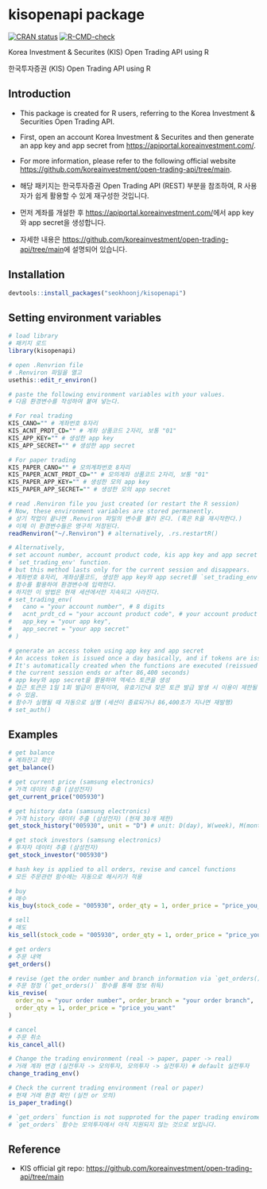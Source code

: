 # kisopenapi package

<!-- badges: start -->

[![CRAN status](https://www.r-pkg.org/badges/version/kisopenapi)](https://CRAN.R-project.org/package=kisopenapi) [![R-CMD-check](https://github.com/seokhoonj/kisopenapi/actions/workflows/R-CMD-check.yaml/badge.svg)](https://github.com/seokhoonj/kisopenapi/actions/workflows/R-CMD-check.yaml)

<!-- badges: end -->

Korea Investment & Securites (KIS) Open Trading API using R

한국투자증권 (KIS) Open Trading API using R

## Introduction

-   This package is created for R users, referring to the Korea Investment & Securities Open Trading API.

-   First, open an account Korea Investment & Securites and then generate an app key and app secret from <https://apiportal.koreainvestment.com/>.

-   For more information, please refer to the following official website <https://github.com/koreainvestment/open-trading-api/tree/main>.

-   해당 패키지는 한국투자증권 Open Trading API (REST) 부분을 참조하여, R 사용자가 쉽게 활용할 수 있게 재구성한 것입니다.

-   먼저 계좌를 개설한 후 <https://apiportal.koreainvestment.com/>에서 app key와 app secret을 생성합니다.

-   자세한 내용은 <https://github.com/koreainvestment/open-trading-api/tree/main>에 설명되어 있습니다.

## Installation

``` r
devtools::install_packages("seokhoonj/kisopenapi")
```

## Setting environment variables

``` r
# load library
# 패키지 로드
library(kisopenapi)

# open .Renvrion file
# .Renviron 파일을 열고
usethis::edit_r_environ()

# paste the following environment variables with your values.
# 다음 환경변수를 작성하여 붙여 넣는다.

# For real trading
KIS_CANO="" # 계좌번호 8자리
KIS_ACNT_PRDT_CD="" # 계좌 상품코드 2자리, 보통 "01"
KIS_APP_KEY="" # 생성한 app key 
KIS_APP_SECRET="" # 생성한 app secret

# For paper trading
KIS_PAPER_CANO="" # 모의계좌번호 8자리
KIS_PAPER_ACNT_PRDT_CD="" # 모의계좌 상품코드 2자리, 보통 "01"
KIS_PAPER_APP_KEY="" # 생성한 모의 app key
KIS_PAPER_APP_SECRET="" # 생성한 모의 app secret

# read .Renviron file you just created (or restart the R session)
# Now, these environment variables are stored permanently.
# 상기 작업이 끝나면 .Renviron 파일의 변수를 불러 온다. (혹은 R을 재시작한다.)
# 이제 이 환경변수들은 영구히 저장된다.
readRenviron("~/.Renviron") # alternatively, .rs.restartR()

# Alternatively,
# set account number, account product code, kis app key and app secret using
# `set_trading_env' function.
# but this method lasts only for the current session and disappears.
# 계좌번호 8자리, 계좌상품코드, 생성한 app key와 app secret를 `set_trading_env` 
# 함수를 활용하여 환경변수에 입력한다.
# 하지만 이 방법은 현재 세션에서만 지속되고 사라진다.
# set_trading_env(
#   cano = "your account number", # 8 digits
#   acnt_prdt_cd = "your account product code", # your account product code 2 digits
#   app_key = "your app key",
#   app_secret = "your app secret"
# ) 

# generate an access token using app key and app secret
# An access token is issued once a day basically, and if tokens are issued frequently, your access might be restricted
# It's automatically created when the functions are executed (reissued when 
# the current session ends or after 86,400 seconds)
# app key와 app secret을 활용하여 엑세스 토큰을 생성
# 접근 토큰은 1일 1회 발급이 원칙이며, 유효기간내 잦은 토큰 발급 발생 시 이용이 제한될
# 수 있음.
# 함수가 실행될 때 자동으로 실행 (세션이 종료되거나 86,400초가 지나면 재발행)
# set_auth()
```

## Examples

``` r
# get balance
# 계좌잔고 확인
get_balance()

# get current price (samsung electronics)
# 가격 데이터 추출 (삼성전자)
get_current_price("005930")

# get history data (samsung electronics)
# 가격 history 데이터 추출 (삼성전자) (현재 30개 제한)
get_stock_history("005930", unit = "D") # unit: D(day), W(week), M(month)

# get stock investors (samsung electronics)
# 투자자 데이터 추출 (삼성전자)
get_stock_investor("005930")

# hash key is applied to all orders, revise and cancel functions
# 모든 주문관련 함수에는 자동으로 해시키가 적용

# buy
# 매수
kis_buy(stock_code = "005930", order_qty = 1, order_price = "price_you_want")

# sell
# 매도
kis_sell(stock_code = "005930", order_qty = 1, order_price = "price_you_want")

# get orders
# 주문 내역
get_orders() 

# revise (get the order number and branch information via `get_orders()`)
# 주문 정정 (`get_orders()` 함수를 통해 정보 취득)
kis_revise(
  order_no = "your order number", order_branch = "your order branch",
  order_qty = 1, order_price = "price_you_want"
)

# cancel
# 주문 취소
kis_cancel_all()

# Change the trading environment (real -> paper, paper -> real)
# 거래 계좌 변경 (실전투자 -> 모의투자, 모의투자 -> 실전투자) # default 실전투자
change_trading_env()

# Check the current trading environment (real or paper)
# 현재 거래 환경 확인 (실전 or 모의)
is_paper_trading()

# `get_orders` function is not supproted for the paper trading enviroment.
# `get_orders` 함수는 모의투자에서 아직 지원되지 않는 것으로 보입니다.
```

## Reference

-   KIS official git repo: <https://github.com/koreainvestment/open-trading-api/tree/main>
